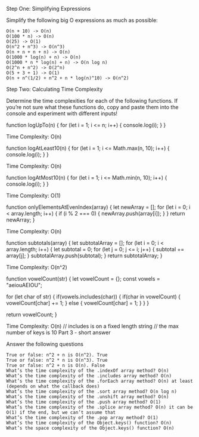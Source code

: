 
Step One: Simplifying Expressions

Simplify the following big O expressions as much as possible:

    O(n + 10) -> O(n)
    O(100 * n) -> O(n)
    O(25) -> O(1)
    O(n^2 + n^3) -> O(n^3)
    O(n + n + n + n) -> O(n)
    O(1000 * log(n) + n) -> O(n)
    O(1000 * n * log(n) + n) -> O(n log n)
    O(2^n + n^2) -> O(2^n)
    O(5 + 3 + 1) -> O(1)
    O(n + n^(1/2) + n^2 + n * log(n)^10) -> O(n^2)

Step Two: Calculating Time Complexity

Determine the time complexities for each of the following functions. If you’re not sure what these functions do, copy and paste them into the console and experiment with different inputs!

function logUpTo(n) {
  for (let i = 1; i <= n; i++) {
    console.log(i);
  }
}

Time Complexity: O(n)

function logAtLeast10(n) {
  for (let i = 1; i <= Math.max(n, 10); i++) {
    console.log(i);
  }
}

Time Complexity: O(n)

function logAtMost10(n) {
  for (let i = 1; i <= Math.min(n, 10); i++) {
    console.log(i);
  }
}

Time Complexity: O(1)

function onlyElementsAtEvenIndex(array) {
  let newArray = [];
  for (let i = 0; i < array.length; i++) {
    if (i % 2 === 0) {
      newArray.push(array[i]);
    }
  }
  return newArray;
}

Time Complexity: O(n)

function subtotals(array) {
  let subtotalArray = [];
  for (let i = 0; i < array.length; i++) {
    let subtotal = 0;
    for (let j = 0; j <= i; j++) {
      subtotal += array[j];
    }
    subtotalArray.push(subtotal);
  }
  return subtotalArray;
}

Time Complexity: O(n^2)

function vowelCount(str) {
  let vowelCount = {};
  const vowels = "aeiouAEIOU";

  for (let char of str) {
    if(vowels.includes(char)) {
      if(char in vowelCount) {
        vowelCount[char] += 1;
      } else {
        vowelCount[char] = 1;
      }
    }
  }

  return vowelCount;
}

Time Complexity: O(n) // includes is on a fixed length string // the max number of keys is 10
Part 3 - short answer

Answer the following questions

    True or false: n^2 + n is O(n^2). True
    True or false: n^2 * n is O(n^3). True
    True or false: n^2 + n is O(n). False
    What’s the time complexity of the .indexOf array method? O(n)
    What’s the time complexity of the .includes array method? O(n)
    What’s the time complexity of the .forEach array method? O(n) at least (depends on what the callback does)
    What’s the time complexity of the .sort array method? O(n log n)
    What’s the time complexity of the .unshift array method? O(n)
    What’s the time complexity of the .push array method? O(1)
    What’s the time complexity of the .splice array method? O(n) it can be O(1) if the end, but we can’t assume that
    What’s the time complexity of the .pop array method? O(1)
    What’s the time complexity of the Object.keys() function? O(n)
    What’s the space complexity of the Object.keys() function? O(n)

